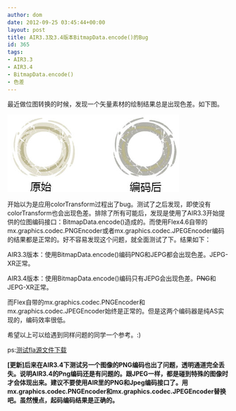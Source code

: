 ```yaml
---
author: dom
date: 2012-09-25 03:45:44+00:00
layout: post
title: AIR3.3及3.4版本BitmapData.encode()的Bug
id: 365
tags:
- AIR3.3
- AIR3.4
- BitmapData.encode()
- 色差
---
```


最近做位图转换的时候，发现一个矢量素材的绘制结果总是出现色差。如下图。

[![AIR位图编码BUG](/uploads/2012/09/air_bug.jpg)](/uploads/2012/09/air_bug.jpg)



开始以为是应用colorTransform过程出了bug。测试了之后发现，即使没有colorTransform也会出现色差。排除了所有可能后，发现是使用了AIR3.3开始提供的位图编码接口：BitmapData.encode()造成的。而使用Flex4.6自带的mx.graphics.codec.PNGEncoder或者mx.graphics.codec.JPEGEncoder编码的结果都是正常的。好不容易发现这个问题，就全面测试了下。结果如下：

AIR3.3版本：使用BitmapData.encode()编码PNG和JEPG都会出现色差。JEPG-XR正常。

AIR3.4版本：使用BitmapData.encode()编码只有JEPG会出现色差。<del>PNG</del>和JEPG-XR正常。

而Flex自带的mx.graphics.codec.PNGEncoder和mx.graphics.codec.JPEGEncoder始终是正常的。但是这两个编码器是纯AS实现的，编码效率很低。

希望以上可以给遇到同样问题的同学一个参考。:)

ps:[测试fla源文件下载](/uploads/2012/09/Air_bug_fla.rar)

**[更新]后来在AIR3.4下测试另一个图像的PNG编码也出了问题，透明通道完全丢失。说明AIR3.4的Png编码还是有问题的。跟JPEG一样，都是碰到特殊的图像时才会体现出来。建议不要使用AIR里的PNG和Jpeg编码接口了。用mx.graphics.codec.PNGEncoder和mx.graphics.codec.JPEGEncoder替换吧。虽然慢点，起码编码结果是正确的。**
